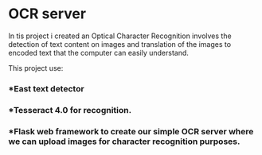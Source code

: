 # OCR server
In tis project i created an Optical Character Recognition involves the detection of text content on images and translation of the images to encoded text that the computer can easily understand.

This project use:
 ###  *East text detector
 ###  *Tesseract 4.0 for recognition.
  ### *Flask web framework to create our simple OCR server where we can upload images for character recognition purposes.
